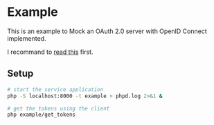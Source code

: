 # Example

This is an example to Mock an OAuth 2.0 server with OpenID Connect implemented.

I recommand to [read this](https://oauth2.thephpleague.com/authorization-server/auth-code-grant/) first.

## Setup
```sh
# start the service application
php -S localhost:8000 -t example > phpd.log 2>&1 &

# get the tokens using the client
php example/get_tokens
```
